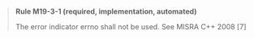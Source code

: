 > **Rule M19-3-1 (required, implementation, automated)**
>
> The error indicator errno shall not be used.
> See MISRA C++ 2008 [7]
